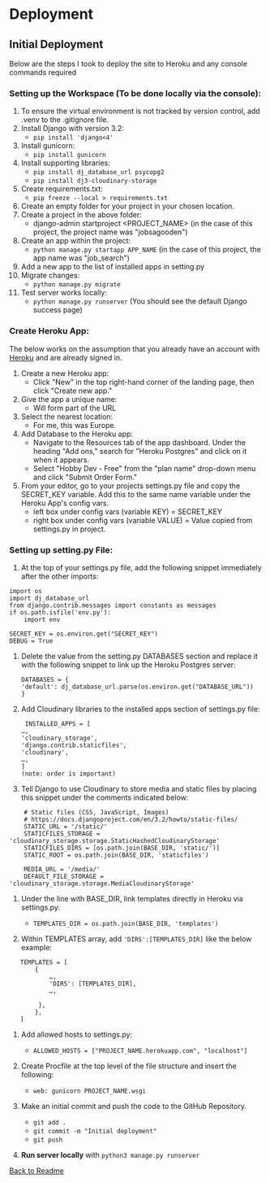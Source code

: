 # Deployment

## Initial Deployment
Below are the steps I took to deploy the site to Heroku and any console commands required


### Setting up the Workspace (To be done locally via the console):
1. To ensure the virtual environment is not tracked by version control, add .venv to the .gitignore file.
1. Install Django with version 3.2:
    * ```pip install 'django<4'```
1. Install gunicorn:
    * ```pip install gunicorn```
1. Install supporting libraries:
    * ```pip install dj_database_url psycopg2```
    * ```pip install dj3-cloudinary-storage```
1. Create requirements.txt:
    * ```pip freeze --local > requirements.txt```
1. Create an empty folder for your project in your chosen location.
1. Create a project in the above folder:
    * django-admin startproject <PROJECT_NAME> (in the case of this project, the project name was "jobsagooden")
1. Create an app within the project:
    * ```python manage.py startapp APP_NAME``` (in the case of this project, the app name was "job_search")
1. Add a new app to the list of installed apps in setting.py
1. Migrate changes: 
    * ```python manage.py migrate```
1. Test server works locally: 
    * ```python manage.py runserver```  (You should see the default Django success page)
    
    
### Create Heroku App:
The below works on the assumption that you already have an account with [Heroku](https://id.heroku.com/login) and are already signed in.
1. Create a new Heroku app:
    * Click "New" in the top right-hand corner of the landing page, then click "Create new app."
1. Give the app a unique name:
    * Will form part of the URL
1. Select the nearest location:
    * For me, this was Europe.
1. Add Database to the Heroku app:
    * Navigate to the Resources tab of the app dashboard. Under the heading "Add ons," search for "Heroku Postgres" and click on it when it appears. 
    * Select "Hobby Dev - Free" from the "plan name" drop-down menu and click "Submit Order Form."
1. From your editor, go to your projects settings.py file and copy the SECRET_KEY variable. Add this to the same name variable under the Heroku App's config vars.
    * left box under config vars (variable KEY) = SECRET_KEY
    * right box under config vars (variable VALUE) = Value copied from settings.py in project.
    
### Setting up setting.py File:
1. At the top of your settings.py file, add the following snippet immediately after the other imports:
``` 
import os
import dj_database_url
from django.contrib.messages import constants as messages
if os.path.isfile('env.py'):
    import env
    
SECRET_KEY = os.environ.get("SECRET_KEY")
DEBUG = True
```
1. Delete the value from the setting.py DATABASES section and replace it with the following snippet to link up the Heroku Postgres server:  
   
    ```
    DATABASES = {
    'default': dj_database_url.parse(os.environ.get("DATABASE_URL"))
    }
    ```
    
1. Add Cloudinary libraries to the installed apps section of settings.py file:
   
   ```
    INSTALLED_APPS = [
   …,
   'cloudinary_storage',
   'django.contrib.staticfiles',
   'cloudinary',
   …,
   ]
   (note: order is important)
   ```
   
1. Tell Django to use Cloudinary to store media and static files by placing this snippet under the comments indicated below:
```
    # Static files (CSS, JavaScript, Images)
    # https://docs.djangoproject.com/en/3.2/howto/static-files/
    STATIC_URL = '/static/'
    STATICFILES_STORAGE = 'cloudinary_storage.storage.StaticHashedCloudinaryStorage'
    STATICFILES_DIRS = [os.path.join(BASE_DIR, 'static/')]
    STATIC_ROOT = os.path.join(BASE_DIR, 'staticfiles')

    MEDIA_URL = '/media/'
    DEFAULT_FILE_STORAGE = 'cloudinary_storage.storage.MediaCloudinaryStorage'
```

1. Under the line with BASE_DIR, link templates directly in Heroku via settings.py:
   * ``` TEMPLATES_DIR = os.path.join(BASE_DIR, 'templates') ```

1. Within TEMPLATES array, add ``` 'DIRS':[TEMPLATES_DIR] ``` like the below example:
```
   TEMPLATES = [
       {
           …,
           'DIRS': [TEMPLATES_DIR],
           …,
          
        },
       },
   ]
```
1. Add allowed hosts to settings.py:
    * ``` ALLOWED_HOSTS = ["PROJECT_NAME.herokuapp.com", "localhost"] ``` 

1. Create Procfile at the top level of the file structure and insert the following:
    * ``` web: gunicorn PROJECT_NAME.wsgi ```

1. Make an initial commit and push the code to the GitHub Repository.
    * ```git add .```
    * ```git commit -m "Initial deployment"```
    * ```git push```
    
1. **Run server locally** with ``` python3 manage.py runserver ```

[Back to Readme](README.md)
